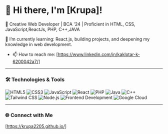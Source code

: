 # 👋 Hi there, I'm [Krupa]!


🌟 Creative Web Developer | BCA '24 | Proficient in HTML, CSS, JavaScript,ReactJs, PHP, C++,JAVA

🌱 I’m currently learning: React.js, building projects, and deepening my knowledge in web development.
- 📫 How to reach me: [https://www.linkedin.com/in/kaklotar-k-6200042a7/]

---

### 🛠️ Technologies & Tools

![HTML5](https://img.shields.io/badge/-HTML5-E34F26?style=flat&logo=html5&logoColor=white)
![CSS3](https://img.shields.io/badge/-CSS3-1572B6?style=flat&logo=css3&logoColor=white)
![JavaScript](https://img.shields.io/badge/-JavaScript-F7DF1E?style=flat&logo=javascript&logoColor=black)
![React](https://img.shields.io/badge/-React-61DAFB?style=flat&logo=react&logoColor=white)
![PHP](https://img.shields.io/badge/-PHP-777BB4?style=flat&logo=php&logoColor=white)
![Java](https://img.shields.io/badge/-Java-007396?style=flat&logo=java&logoColor=white)
![C++](https://img.shields.io/badge/-C++-00599C?style=flat&logo=c%2B%2B&logoColor=white)
![Tailwind CSS](https://img.shields.io/badge/-Tailwind%20CSS-38B2AC?style=flat&logo=tailwind-css&logoColor=white)
![Node.js](https://img.shields.io/badge/-Node.js-339933?style=flat&logo=node.js&logoColor=white)
![Frontend Development](https://img.shields.io/badge/-Frontend%20Development-61DAFB?style=flat&logo=react&logoColor=white)
![Google Cloud](https://img.shields.io/badge/-Google%20Cloud-4285F4?style=flat&logo=google-cloud&logoColor=white)


---




### 🌐 Connect with Me
[https://krupa2205.github.io/]
